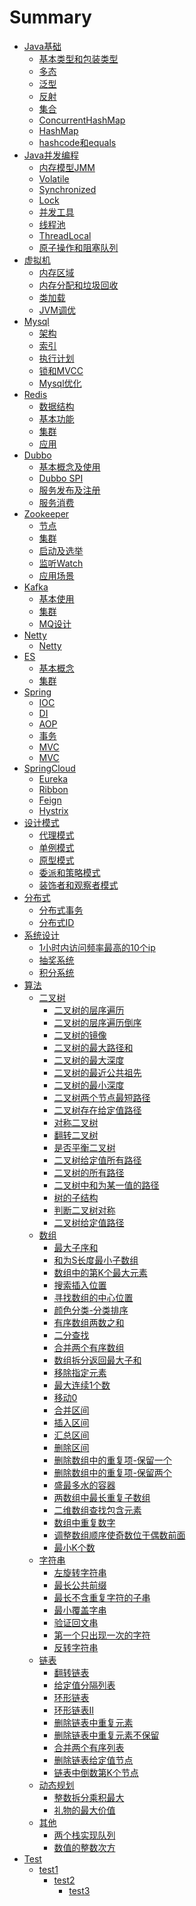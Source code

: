 # Summary

* [Java基础]()
  * [基本类型和包装类型](content/JavaBasic/基本类型和包装类型.md)
  * [多态](content/JavaBasic/多态.md)
  * [泛型](content/JavaBasic/泛型.md)
  * [反射](content/JavaBasic/反射.md)
  * [集合](content/JavaBasic/集合.md)
  * [ConcurrentHashMap](content/JavaBasic/ConcurrentHashMap.md)
  * [HashMap](content/JavaBasic/HashMap.md)
  * [hashcode和equals](content/JavaBasic/hashcode和equals.md)
* [Java并发编程]()
  * [内存模型JMM](content/JavaConcurrency/JMM.md)
  * [Volatile](content/JavaConcurrency/volatile.md)
  * [Synchronized](content/JavaConcurrency/synchronized.md)
  * [Lock](content/JavaConcurrency/ReentrantLock.md)
  * [并发工具](content/JavaConcurrency/Condition.md)
  * [线程池](content/JavaConcurrency/threadpool.md)
  * [ThreadLocal](content/JavaConcurrency/ThreadLocal.md)
  * [原子操作和阻塞队列](content/JavaConcurrency/阻塞队列和原子操作.md)
* [虚拟机]()
  * [内存区域](content/JVM/内存区域.md)
  * [内存分配和垃圾回收](content/JVM/内存分配和垃圾回收.md)
  * [类加载](content/JVM/类加载.md)
  * [JVM调优](content/JVM/JVM调优.md)
* [Mysql]()
  * [架构](content/Mysql/架构.md)
  * [索引](content/Mysql/索引.md)
  * [执行计划](content/Mysql/执行计划.md)
  * [锁和MVCC](content/Mysql/锁和MVCC.md)
  * [Mysql优化](content/Mysql/优化.md)
* [Redis]()
  * [数据结构](content/Redis/数据结构.md)
  * [基本功能](content/Redis/基本功能.md)
  * [集群](content/Redis/集群.md)
  * [应用](content/Redis/应用.md)
* [Dubbo]()
  * [基本概念及使用](content/Dubbo/基本概念及使用.md)
  * [Dubbo SPI](content/Dubbo/SPI.md)
  * [服务发布及注册](content/Dubbo/服务发布和注册源码.md)
  * [服务消费](content/Dubbo/服务消费源码.md)
* [Zookeeper]()
  * [节点](content/Zookeeper/节点.md)
  * [集群](content/Zookeeper/集群.md)
  * [启动及选举](content/Zookeeper/启动与选举源码.md)
  * [监听Watch](content/Zookeeper/Watcher.md)
  * [应用场景](content/Zookeeper/应用场景.md)
* [Kafka]()
  * [基本使用](content/Kafka/基本使用.md)
  * [集群](content/Kafka/集群.md)
  * [MQ设计](content/Kafka/MQ设计.md) 
* [Netty]()
  * [Netty](content/Netty/Netty.md)
* [ES]()
  * [基本概念](content/ES/基本概念.md)
  * [集群](content/ES/集群.md)
* [Spring]()
  * [IOC](content/Spring/IOC.md)
  * [DI](content/Spring/DI.md)
  * [AOP](content/Spring/AOP.md)
  * [事务](content/Spring/事务.md) 
  * [MVC](content/Spring/MVC.md) 
  * [MVC](content/Spring/spring.md) 
* [SpringCloud]()
  * [Eureka](content/SpringCloud/Eureka.md)
  * [Ribbon](content/SpringCloud/Ribbon.md)
  * [Feign](content/SpringCloud/Feign.md)
  * [Hystrix](content/SpringCloud/Hystrix.md) 
* [设计模式]()
  * [代理模式](content/DesignPatterns/代理模式.md)
  * [单例模式](content/DesignPatterns/单例模式.md)
  * [原型模式](content/DesignPatterns/原型模式.md)
  * [委派和策略模式](content/DesignPatterns/委派和策略模式.md)
  * [装饰者和观察者模式](content/DesignPatterns/装饰者和观察者模式.md)
* [分布式]()
  * [分布式事务](content/Distribution/分布式事务.md)
  * [分布式ID](content/Distribution/分布式ID.md)
* [系统设计]()
  * [1小时内访问频率最高的10个ip](content/SystemDesign/1小时内访问频率最高的10个ip.md)
  * [抽奖系统](content/SystemDesign/抽奖系统.md)
  * [积分系统](content/SystemDesign/积分系统.md)
* [算法]()
  * [二叉树]()
    * [二叉树的层序遍历](content/Algorithm/二叉树的层序遍历.md)
    * [二叉树的层序遍历倒序](content/Algorithm/二叉树的层序遍历倒序.md)
    * [二叉树的镜像](content/Algorithm/二叉树的镜像.md)
    * [二叉树的最大路径和](content/Algorithm/二叉树的最大路径和.md)
    * [二叉树的最大深度](content/Algorithm/二叉树的最大深度.md)
    * [二叉树的最近公共祖先](content/Algorithm/二叉树的最近公共祖先.md)
    * [二叉树的最小深度](content/Algorithm/二叉树的最小深度.md)
    * [二叉树两个节点最短路径](content/Algorithm/二叉树两个节点最短路径.md)
    * [二叉树存在给定值路径](content/Algorithm/二叉树存在给定值路径.md)
    * [对称二叉树](content/Algorithm/对称二叉树.md)
    * [翻转二叉树](content/Algorithm/翻转二叉树.md)
    * [是否平衡二叉树](content/Algorithm/是否平衡二叉树.md)
    * [二叉树给定值所有路径](content/Algorithm/二叉树给定值所有路径.md)
    * [二叉树的所有路径](content/Algorithm/二叉树的所有路径.md)
    * [二叉树中和为某一值的路径](content/Algorithm/二叉树中和为某一值的路径.md)
    * [树的子结构](content/Algorithm/树的子结构.md)
    * [判断二叉树对称](content/Algorithm/判断二叉树对称.md)
    * [二叉树给定值路径](content/Algorithm/二叉树给定值路径.md)
  * [数组]()
    * [最大子序和](content/Algorithm/最大子序和.md)
    * [和为S长度最小子数组](content/Algorithm/和为S长度最小子数组.md)
    * [数组中的第K个最大元素](content/Algorithm/数组中的第K个最大元素.md)
    * [搜索插入位置](content/Algorithm/搜索插入位置.md)
    * [寻找数组的中心位置](content/Algorithm/寻找数组的中心位置.md)
    * [颜色分类-分类排序](content/Algorithm/颜色分类-分类排序.md)
    * [有序数组两数之和](content/Algorithm/有序数组两数之和.md)
    * [二分查找](content/Algorithm/二分查找.md)
    * [合并两个有序数组](content/Algorithm/合并两个有序数组.md)
    * [数组拆分返回最大子和](content/Algorithm/数组拆分返回最大子和.md)
    * [移除指定元素](content/Algorithm/移除指定元素.md)
    * [最大连续1个数](content/Algorithm/最大连续1个数.md)
    * [移动0](content/Algorithm/移动0.md)
    * [合并区间](content/Algorithm/合并区间.md)
    * [插入区间](content/Algorithm/插入区间.md)
    * [汇总区间](content/Algorithm/汇总区间.md)
    * [删除区间](content/Algorithm/删除区间.md)
    * [删除数组中的重复项-保留一个](content/Algorithm/删除数组中的重复项-保留一个.md)
    * [删除数组中的重复项-保留两个](content/Algorithm/删除数组中的重复项-保留两个.md)
    * [盛最多水的容器](content/Algorithm/盛最多水的容器.md)
    * [两数组中最长重复子数组](content/Algorithm/两数组中最长重复子数组.md)
    * [二维数组查找包含元素](content/Algorithm/二维数组查找包含元素.md)
    * [数组中重复数字](content/Algorithm/数组中重复数字.md)
    * [调整数组顺序使奇数位于偶数前面](content/Algorithm/调整数组顺序使奇数位于偶数前面.md)
    * [最小K个数](content/Algorithm/最小K个数.md)
  * [字符串]()
    * [左旋转字符串](content/Algorithm/左旋转字符串.md)
    * [最长公共前缀](content/Algorithm/最长公共前缀.md)
    * [最长不含重复字符的子串](content/Algorithm/最长不含重复字符的子串.md)
    * [最小覆盖字串](content/Algorithm/最小覆盖字串.md)
    * [验证回文串](content/Algorithm/验证回文串.md)
    * [第一个只出现一次的字符](content/Algorithm/第一个只出现一次的字符.md)
    * [反转字符串](content/Algorithm/反转字符串.md)
  * [链表]()
    * [翻转链表](content/Algorithm/翻转链表.md)
    * [给定值分隔列表](content/Algorithm/给定值分隔列表.md)
    * [环形链表](content/Algorithm/环形链表.md)
    * [环形链表II](content/Algorithm/环形链表II.md)
    * [删除链表中重复元素](content/Algorithm/删除链表中重复元素.md)
    * [删除链表中重复元素不保留](content/Algorithm/删除链表中重复元素不保留.md)
    * [合并两个有序列表](content/Algorithm/合并两个有序列表.md)
    * [删除链表给定值节点](content/Algorithm/删除链表给定值节点.md)
    * [链表中倒数第K个节点](content/Algorithm/链表中倒数第K个节点.md)
  * [动态规划]()
    * [整数拆分乘积最大](content/Algorithm/整数拆分乘积最大.md)
    * [礼物的最大价值](content/Algorithm/礼物的最大价值.md)
  * [其他]()
    * [两个栈实现队列](content/Algorithm/两个栈实现队列.md) 
    * [数值的整数次方](content/Algorithm/数值的整数次方.md) 
* [Test]()
  * [test1]()
    * [test2]()
      * [test3](content/MiddleWare/redis.md)
   
  
  
  
  








